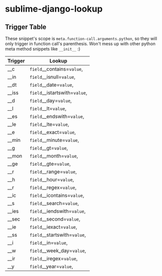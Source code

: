 # sublime-django-lookup

## Trigger Table

These snippet's scope is `meta.function-call.arguments.python`, so they will only trigger in function call's parenthesis. Won't mess up with other python meta method snippets like `__init__` :)

| Trigger | Lookup |
|---|---|
| __c   | `field`__contains=`value`,    |
| __in  | `field`__isnull=`value`,      |
| __dt  | `field`__date=`value`,        |
| __iss | `field`__istartswith=`value`, |
| __d   | `field`__day=`value`,         |
| __l   | `field`__lt=`value`,          |
| __es  | `field`__endswith=`value`,    |
| __le  | `field`__lte=`value`,         |
| __e   | `field`__exact=`value`,       |
| __min | `field`__minute=`value`,      |
| __g   | `field`__gt=`value`,          |
| __mon | `field`__month=`value`,       |
| __ge  | `field`__gte=`value`,         |
| __r   | `field`__range=`value`,       |
| __h   | `field`__hour=`value`,        |
| __r   | `field`__regex=`value`,       |
| __ic  | `field`__icontains=`value`,   |
| __s   | `field`__search=`value`,      |
| __ies | `field`__iendswith=`value`,   |
| __sec | `field`__second=`value`,      |
| __ie  | `field`__iexact=`value`,      |
| __ss  | `field`__startswith=`value`,  |
| __i   | `field`__in=`value`,          |
| __w   | `field`__week_day=`value`,    |
| __ir  | `field`__iregex=`value`,      |
| __y   | `field`__year=`value`,        |
